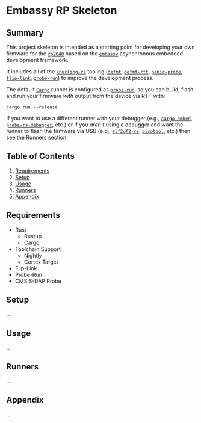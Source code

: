 # Embassy RP Skeleton
## Summary
This project skeleton is intended as a starting point for developing your own firmware for the [`rp2040`][1] based on
the [`embassy`][2] asynchronous embedded development framework.

It includes all of the [`knurling-rs`][3] tooling ([`defmt`][4], [`defmt-rtt`][4], [`panic-probe`][4], [`flip-link`][5],
[`probe-run`][6]) to improve the development process.

The default [`Cargo`][7] runner is configured as [`probe-run`][6], so you can build, flash and run your firmware _with_
output from the device via RTT with:

```shell
cargo run --release
```

If you want to use a different runner with your debugger (e.g., [`cargo-embed`][8], [`probe-rs-debugger`][9], etc.) or
if you _aren't_ using a debugger and want the runner to flash the firmware via USB (e.g., [`elf2uf2-rs`][10],
[`picotool`][11], etc.) then see the [Runners](#runners) section.

## Table of Contents
1. [Requirements](#requirements)
2. [Setup](#setup)
3. [Usage](#usage)
4. [Runners](#runners)
5. [Appendix](#appendix)

## Requirements
* Rust
    - Rustup
    - Cargo
* Toolchain Support
    - Nightly
    - Cortex Target
* Flip-Link
* Probe-Run
* CMSIS-DAP Probe

## Setup
...

## Usage
...

## Runners
...

## Appendix
...

<!-- Reference -->
[1]: https://www.raspberrypi.com/documentation/microcontrollers/rp2040.html
[2]: https://embassy.dev/dev/index.html
[3]: https://github.com/knurling-rs/app-template
[4]: https://github.com/knurling-rs/defmt
[5]: https://github.com/knurling-rs/flip-link
[6]: https://github.com/knurling-rs/probe-run
[7]: https://doc.rust-lang.org/cargo/
[8]: https://github.com/probe-rs/cargo-embed
[9]: https://github.com/probe-rs/vscode
[10]: https://github.com/JoNil/elf2uf2-rs
[11]: https://github.com/raspberrypi/picotool
